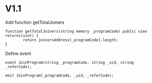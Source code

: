 # V1.1

Add function getTotalJoiners

```shell
function getTotalJoiners(string memory _programCode) public view returns(uint) {
        return joinersAddress[_programCode].length;
}
```

Define event

```shell
event JoinProgram(string _programCode, string _uid, string _referCode);

emit JoinProgram(_programCode, _uid, _referCode);

```
